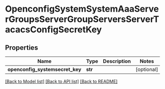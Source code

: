 # OpenconfigSystemSystemAaaServerGroupsServerGroupServersServerTacacsConfigSecretKey

## Properties
Name | Type | Description | Notes
------------ | ------------- | ------------- | -------------
**openconfig_systemsecret_key** | **str** |  | [optional] 

[[Back to Model list]](../README.md#documentation-for-models) [[Back to API list]](../README.md#documentation-for-api-endpoints) [[Back to README]](../README.md)


